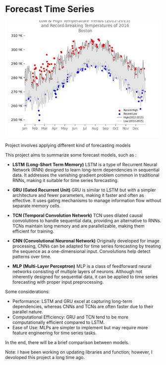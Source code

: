 # Forecast Time Series
<img src="data\BostonCity_ExploratoryAnalysis.jpg">

 Project involves applying different kind of forecasting models

 This project aims to summarize some forecast models, such as :

 - **LSTM (Long-Short Term Memory)**
 LSTM is a type of Recurrent Neural Network (RNN) designed to learn long-term dependencies in sequential data. It addresses the vanishing gradient problem common in traditional RNNs, making it suitable for time series forecasting.

 - **GRU (Gated Recurrent Unit)**
 GRU is similar to LSTM but with a simpler architecture and fewer parameters, making it faster and often as effective. It uses gating mechanisms to manage information flow without separate memory cells.

 - **TCN (Temporal Convolution Network)**
 TCN uses dilated causal convolutions to handle sequential data, providing an alternative to RNNs. TCNs maintain long memory and are parallelizable, making them efficient for training.

 - **CNN (Convolutional Neuronal Network)**
 Originally developed for image processing, CNNs can be adapted for time series forecasting by treating the sequence as a one-dimensional input. Convolutions help detect patterns over time.

 - **MLP (Multi-Layer Perceptron)**
MLP is a class of feedforward neural networks consisting of multiple layers of neurons. Although not inherently designed for sequential data, it can be applied to time series forecasting with proper input preprocessing.

Some considerations:
-   Performance: LSTM and GRU excel at capturing long-term dependencies, whereas CNNs and TCNs are often faster due to their parallel nature.
-   Computational Efficiency: GRU and TCN tend to be more computationally efficient compared to LSTM.
-   Ease of Use: MLPs are simpler to implement but may require more feature engineering for time series tasks.

 In the end, there will be a brief comparison between models.
 
 Note: I have been working on updating libraries and function; however, I devoloped this project a long time ago.
